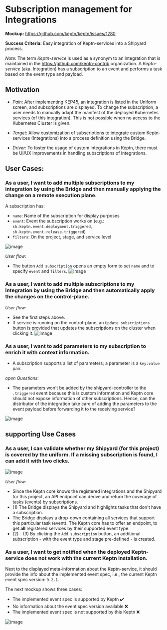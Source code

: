 # Subscription management for Integrations

**Mockup:** https://github.com/keptn/keptn/issues/1280

**Success Criteria:** Easy integration of Keptn-services into a Shipyard process. 

*Note:* The term *Keptn-service* is used as a synonym to an integration that is maintained in the https://github.com/keptn-contrib organization. A *Keptn-service* (aka. Integration)  has a subscription to an event and performs a task based on the event type and payload. 

## Motivation

* *Pain*: After implementing [KEP45](https://github.com/keptn/enhancement-proposals/pull/45), an integration is listed in the Uniform screen, and subscriptions are displayed. To change the subscription, a user needs to manually adapt the manifest of the deployed Kubernetes services (of this integration). This is not possible when no access to the Kubernetes Cluster is given.

* *Target*: Allow customization of subscriptions to integrate custom Keptn-services (Integrations) into a process definition using the Bridge.

* *Driver*: To foster the usage of custom integrations in Keptn, there must be UI/UX improvements in handling subscriptions of integrations.  

## User Cases: 

### As a user, I want to add multiple subscriptions to my integration by using the Bridge and then manually applying the change on a remote execution plane. 

A subscription has: 
* `name`: Name of the subscription for display purposes
* `event`: Event the subscription works on (e.g.: `sh.keptn.event.deployment.triggered`, `sh.keptn.event.release.triggered`)
* `filters`: On the project, stage, and service level

![image](https://user-images.githubusercontent.com/729071/125417384-232a3f48-d188-4e98-83dc-7a6709c409fe.png)

*User flow:*
- The button `Add subscription` opens an empty form to set `name` and to specify `event` and `filters`. 
![image](https://user-images.githubusercontent.com/729071/122737979-dc165f80-d281-11eb-9b59-ca2db4262117.png)

### As a user, I want to add multiple subscriptions to my integration by using the Bridge and then automatically apply the changes on the control-plane.

*User flow:*
* See the first steps above. 
* If service is running on the control-plane, an `Update subscriptions` button is provided that updates the subscriptions on the cluster when clicking it. 
![image](https://user-images.githubusercontent.com/729071/122738501-53e48a00-d282-11eb-94db-860ca7a66c7f.png)

 ### As a user, I want to add parameters to my subscription to enrich it with context information. 

* A subscription supports a list of parameters; a parameter is a `key:value` pair. 

*open Questions:*
- The parameters won't be added by the shipyard-controller to the `.triggered` event because this is custom information and Keptn core should not expose information of other subscriptions. Hence, can the distributor of the integration take care of adding the parameters to the event payload before forwarding it to the receiving service? 

![image](https://user-images.githubusercontent.com/729071/116056690-59f12c80-a67e-11eb-8ed9-5e89a1a9e528.png)

## supporting Use Cases

### As a user, I can validate whether my Shipyard (for this project) is covered by the uniform. If a missing subscription is found, I can add it with two clicks.

![image](https://user-images.githubusercontent.com/729071/125417911-00ebd57e-709e-4660-b955-8e3c26fff74e.png)

*User flow:*
- Since the Keptn core knows the registered integrations and the Shipyard for this project, an API endpoint can derive and return the coverage of tasks (events) by subscriptions. 
- (1) The Bridge displays the Shipyard and highlights tasks that don't have a subscription. 
- The Bridge displays a drop-down containing all services that support this particular task (event). The Keptn core has to offer an endpoint, to get **all** registered services by their supported event type.  
- (2) - (3) By clicking the `Add subscription` button, an additional subscription - with the event type and stage pre-defined - is created. 

### As a user, I want to get notified when the deployed Keptn-service does not work with the current Keptn installation.

Next to the displayed meta-information about the Keptn-service, it should provide the info about the implemented event spec, i.e., the current Keptn event spec version: `0.2.1`. 

The next mockup shows three cases: 
* The implemented event spec is supported by Keptn ✔️ 
* No information about the event spec version available ❌ 
* The implemented event spec is not supported by this Keptn ❌ 

![image](https://user-images.githubusercontent.com/729071/116052148-a4bc7580-a679-11eb-8b70-457d0490f903.png)